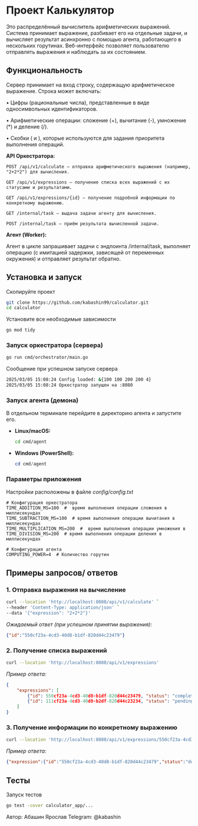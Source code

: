 # Проект Калькулятор

Это распределённый вычислитель арифметических выражений. Система принимает выражение, разбивает его на отдельные задачи, и вычисляет результат асинхронно с помощью агента, работающего в нескольких горутинах. Веб-интерфейс позволяет пользователю отправлять выражения и наблюдать за их состоянием.

## Функциональность

Сервер принимает на вход строку, содержащую арифметическое выражение. Строка может включать:

• Цифры (рациональные числа), представленные в виде односимвольных идентификаторов.

• Арифметические операции: сложение (+), вычитание (-), умножение (*) и деление (/).

• Скобки ( и ), которые используются для задания приоритета выполнения операций.

**API Оркестратора:** 

    POST /api/v1/calculate — отправка арифметического выражения (например, "2+2*2") для вычисления.

    GET /api/v1/expressions — получение списка всех выражений с их статусами и результатами.

    GET /api/v1/expressions/{id} — получение подробной информации по конкретному выражению.

    GET /internal/task — выдача задачи агенту для вычисления.

    POST /internal/task — приём результата вычисленной задачи.

**Агент (Worker):**

Агент в цикле запрашивает задачи с эндпоинта /internal/task, выполняет операцию (с имитацией задержки, зависящей от переменных окружения) и отправляет результат обратно.

## Установка и запуск

Скопируйте проект
```bash
git clone https://github.com/kabashin99/calculator.git
cd calculator
```

Установите все необходимые зависимости
```bash
go mod tidy
```

### Запуск оркестратора (сервера)
```bash
go run cmd/orchestrator/main.go

```

Сообщение при успешном запуске сервера
```bash
2025/03/05 15:08:24 Config loaded: &{100 100 200 200 4}
2025/03/05 15:08:24 Оркестратор запущен на :8080
```

### Запуск агента (демона)

В отдельном терминале перейдите в директорию агента и запустите его. 

- **Linux/macOS:**

  ```bash
  cd cmd/agent
  ```

- **Windows (PowerShell):**

  ```powershell
  cd cmd/agent
  ```

### Параметры приложения
Настройки расположены в файле *config/config.txt* 
```
# Конфигурация оркестратора
TIME_ADDITION_MS=100  #  время выполнения операции сложения в миллисекундах 
TIME_SUBTRACTION_MS=100  # время выполнения операции вычитания в миллисекундах 
TIME_MULTIPLICATION_MS=200  #  время выполнения операции умножения в 
TIME_DIVISION_MS=200  # время выполнения операции деления в миллисекундах

# Конфигурация агента
COMPUTING_POWER=4  # Количество горутин 
```


## Примеры запросов/ ответов

### 1. Отправка выражения на вычисление

```bash
curl --location 'http://localhost:8080/api/v1/calculate' `
--header 'Content-Type: application/json' `
--data '{"expression": "2+2*2"}'
```

_Ожидаемый ответ (при успешном принятии выражения):_

```json
{"id":"550cf23a-4cd3-40d8-b1df-820d44c23479"}
```
### 2. Получение списка выражений

```bash
curl --location 'http://localhost:8080/api/v1/expressions'
```

_Пример ответа:_

```json
{
    "expressions": [
        {"id": 550cf23a-4cd3-40d8-b1df-820d44c23479, "status": "completed", "result": 6},
        {"id": 111cf23a-4cd3-40d8-b2df-820d44c23234, "status": "pending", "result": NaN}
    ]
}
```
### 3. Получение информации по конкретному выражению


```bash
curl --location 'http://localhost:8080/api/v1/expressions/550cf23a-4cd3-40d8-b1df-820d44c23479'
```

_Пример ответа:_

```json
{"expression":{"id":"550cf23a-4cd3-40d8-b1df-820d44c23479","status":"done","result":6}}
```

## Тесты

Запуск тестов 
```bash
go test -cover calculator_app/...
```

Автор: Абашин Ярослав
Telegram: @kabashin
